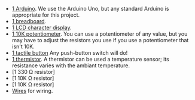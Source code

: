 + [1 Arduino](https://www.sparkfun.com/products/11021). We use the Arduino Uno, but any standard Arduino is appropriate for this project.
+ [1 breadboard](https://www.sparkfun.com/products/12002).
+ [1 LCD character display](http://www.oddwires.com/1602-16x2-character-lcd-display-module-yellow-green-with-backlight/). 
+ [1 10K potentiometer](http://www.jameco.com/webapp/wcs/stores/servlet/ProductDisplay?langId=-1&storeId=10001&productId=2118791&catalogId=10001&CID=PDF). You can use a potentiometer of any value, but you may have to adjust the resistors you use if you use a potentiometer that isn't 10K.
+ [1 tactile button](http://www.adafruit.com/products/1009) Any push-button switch will do!
+ [1 thermistor](http://www.oddwires.com/ntcle100e3-thermistor-10k/). A thermistor can be used a temperature sensor; its resistance varies with the ambiant temperature.
+ [1 330 Ω resistor]
+ [1 10K Ω resistor]
+ [1 10K Ω resistor]
+ [Wires](https://www.sparkfun.com/products/9194) for wiring. 